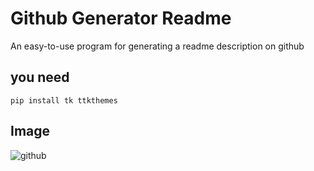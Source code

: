 # Github Generator Readme

An easy-to-use program for generating a readme description on github

## you need
```
pip install tk ttkthemes
```
## Image
![github](https://images89.fotosik.pl/704/e3a39126c14022e4.png)
